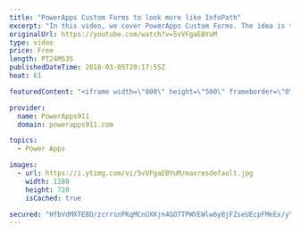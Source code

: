 ```yaml
---
title: "PowerApps Custom Forms to look more like InfoPath"
excerpt: "In this video, we cover PowerApps Custom Forms. The idea is to show you some tips and tricks to make the forms look more like InfoPath. You will also learn some of the tricks for making app building easier. Finally, we cover PowerApps Security trimming. Too much fun.  PowerApps documentation on Color"
originalUrl: https://youtube.com/watch?v=5vVFgaEBYuM
type: video
price: Free
length: PT24M53S
publishedDateTime: 2018-03-05T20:17:55Z
heat: 61

featuredContent: "<iframe width=\"800\" height=\"500\" frameborder=\"0\" src=\"https://www.youtube.com/embed/5vVFgaEBYuM\" allow=\"accelerometer; autoplay; encrypted-media; gyroscope; picture-in-picture\" allowfullscreen></iframe>"

provider:
  name: PowerApps911
  domain: powerapps911.com

topics:
  - Power Apps

images:
  - url: https://i.ytimg.com/vi/5vVFgaEBYuM/maxresdefault.jpg
    width: 1280
    height: 720
    isCached: true

secured: "HfbVdMXTE8D/zcrrsnPKqMCnUXKjn4GOTTPWVEWlw6y8jFZseUEcpFMeEx/yYoFa752qJqWQfnrcquR0kNPzVffEDUJvMKxfUfUvQnj57f4qT+ObiE+z5oLHg9epRaGhEBd6aVC8eoDxgLsPbvO/7hBy79bDvohdiJWndIoLm6+seY0mrsWRhUMSM5Zv619CwiUwPyLkTcptvhLfYYAOiSqkXXvDyfinrfhKOs0yuuFOIoRiVRs6jFGjwaNTeNYP6wrTq8fAw8Fvw0ijhVJtX/eHjncjXlsmdiuKyFd1XUoPTUgW/mSARvwDY5fz1EfFWV3SqgLIi+tyroAvnw8mBzgXpDkHRfsx4ljeAa9JIjvXXNCZagkHP5GyXjNQguLr5LHRvauwi8oMORSUa4RP9w==;o4pD+h+fHmToD0G9j+BAqw=="
---
```


